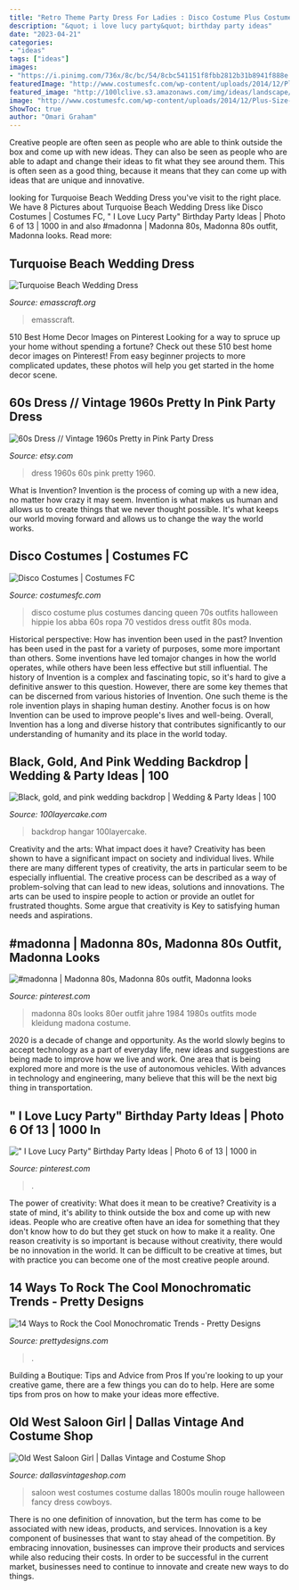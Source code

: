 ```yaml
---
title: "Retro Theme Party Dress For Ladies : Disco Costume Plus Costumes Dancing Queen 70s Outfits Halloween Hippie Los Abba 60s Ropa 70 Vestidos Dress Outfit 80s Moda"
description: "&quot; i love lucy party&quot; birthday party ideas"
date: "2023-04-21"
categories:
- "ideas"
tags: ["ideas"]
images:
- "https://i.pinimg.com/736x/8c/bc/54/8cbc541151f8fbb2812b31b8941f888e.jpg"
featuredImage: "http://www.costumesfc.com/wp-content/uploads/2014/12/Plus-Size-Disco-Costumes.jpg"
featured_image: "http://100lclive.s3.amazonaws.com/img/ideas/landscape/216569.jpg?a=1625084405.6997"
image: "http://www.costumesfc.com/wp-content/uploads/2014/12/Plus-Size-Disco-Costumes.jpg"
ShowToc: true
author: "Omari Graham"
---
```



Creative people are often seen as people who are able to think outside the box and come up with new ideas. They can also be seen as people who are able to adapt and change their ideas to fit what they see around them. This is often seen as a good thing, because it means that they can come up with ideas that are unique and innovative.

	

		
looking for Turquoise Beach Wedding Dress you've visit to the right place. We have 8 Pictures about Turquoise Beach Wedding Dress like Disco Costumes | Costumes FC, &quot; I Love Lucy Party&quot; Birthday Party Ideas | Photo 6 of 13 | 1000 in and also #madonna | Madonna 80s, Madonna 80s outfit, Madonna looks. Read more:
		
    
## Turquoise Beach Wedding Dress

<img loading=lazy src="https://www.emasscraft.org/wp-content/uploads/2017/05/long_white_couture_beach_wedding_dress_dresses_white_chiffon_print_1.jpg" onerror="this.onerror=null;this.src='https://tse1.mm.bing.net/th?id=OIP.99IFPieomwERzUf6kJJ9FAHaLE&amp;pid=15.1';" alt="Turquoise Beach Wedding Dress">

_Source: emasscraft.org_

>emasscraft. 

	

510 Best Home Decor Images on Pinterest
Looking for a way to spruce up your home without spending a fortune? Check out these 510 best home decor images on Pinterest! From easy beginner projects to more complicated updates, these photos will help you get started in the home decor scene.

    
## 60s Dress // Vintage 1960s Pretty In Pink Party Dress

<img loading=lazy src="https://img1.etsystatic.com/022/1/5360115/il_fullxfull.501235851_tmnh.jpg" onerror="this.onerror=null;this.src='https://tse2.mm.bing.net/th?id=OIP.CtIeQna_eBzOm8FUNC4ShgHaLE&amp;pid=15.1';" alt="60s Dress // Vintage 1960s Pretty in Pink Party Dress">

_Source: etsy.com_

>dress 1960s 60s pink pretty 1960. 

	

What is Invention?
Invention is the process of coming up with a new idea, no matter how crazy it may seem. Invention is what makes us human and allows us to create things that we never thought possible. It's what keeps our world moving forward and allows us to change the way the world works.

    
## Disco Costumes | Costumes FC

<img loading=lazy src="http://www.costumesfc.com/wp-content/uploads/2014/12/Plus-Size-Disco-Costumes.jpg" onerror="this.onerror=null;this.src='https://tse3.mm.bing.net/th?id=OIP.kxU2fFCu8okMRFxJ9cugxwHaPJ&amp;pid=15.1';" alt="Disco Costumes | Costumes FC">

_Source: costumesfc.com_

>disco costume plus costumes dancing queen 70s outfits halloween hippie los abba 60s ropa 70 vestidos dress outfit 80s moda. 

	

Historical perspective: How has invention been used in the past?
Invention has been used in the past for a variety of purposes, some more important than others. Some inventions have led tomajor changes in how the world operates, while others have been less effective but still influential. The history of Invention is a complex and fascinating topic, so it's hard to give a definitive answer to this question. However, there are some key themes that can be discerned from various histories of Invention. One such theme is the role invention plays in shaping human destiny. Another focus is on how Invention can be used to improve people's lives and well-being. Overall, Invention has a long and diverse history that contributes significantly to our understanding of humanity and its place in the world today.

    
## Black, Gold, And Pink Wedding Backdrop | Wedding &amp; Party Ideas | 100

<img loading=lazy src="http://100lclive.s3.amazonaws.com/img/ideas/landscape/216569.jpg?a=1625084405.6997" onerror="this.onerror=null;this.src='https://tse2.mm.bing.net/th?id=OIP.2VybD0hzJ_WiwdlDi0KHyAHaLH&amp;pid=15.1';" alt="Black, gold, and pink wedding backdrop | Wedding &amp; Party Ideas | 100">

_Source: 100layercake.com_

>backdrop hangar 100layercake. 

	

Creativity and the arts: What impact does it have?
Creativity has been shown to have a significant impact on society and individual lives. While there are many different types of creativity, the arts in particular seem to be especially influential. The creative process can be described as a way of problem-solving that can lead to new ideas, solutions and innovations. The arts can be used to inspire people to action or provide an outlet for frustrated thoughts. Some argue that creativity is Key to satisfying human needs and aspirations.

    
## #madonna | Madonna 80s, Madonna 80s Outfit, Madonna Looks

<img loading=lazy src="https://i.pinimg.com/736x/e2/2b/66/e22b669c62909f1b0e67493690570587--madonna-s-s-fashion.jpg" onerror="this.onerror=null;this.src='https://tse3.mm.bing.net/th?id=OIP.mtcTd9Oyll9t5j5lIqRqCAHaMI&amp;pid=15.1';" alt="#madonna | Madonna 80s, Madonna 80s outfit, Madonna looks">

_Source: pinterest.com_

>madonna 80s looks 80er outfit jahre 1984 1980s outfits mode kleidung madona costume. 

	

2020 is a decade of change and opportunity. As the world slowly begins to accept technology as a part of everyday life, new ideas and suggestions are being made to improve how we live and work. One area that is being explored more and more is the use of autonomous vehicles. With advances in technology and engineering, many believe that this will be the next big thing in transportation.

    
## &quot; I Love Lucy Party&quot; Birthday Party Ideas | Photo 6 Of 13 | 1000 In

<img loading=lazy src="https://i.pinimg.com/736x/8c/bc/54/8cbc541151f8fbb2812b31b8941f888e.jpg" onerror="this.onerror=null;this.src='https://tse4.mm.bing.net/th?id=OIP.rzi3aSWu9U8_uQmJom41nAHaJ3&amp;pid=15.1';" alt="&quot; I Love Lucy Party&quot; Birthday Party Ideas | Photo 6 of 13 | 1000 in">

_Source: pinterest.com_

>. 

	

The power of creativity: What does it mean to be creative?
Creativity is a state of mind, it's ability to think outside the box and come up with new ideas. People who are creative often have an idea for something that they don't know how to do but they get stuck on how to make it a reality. One reason creativity is so important is because without creativity, there would be no innovation in the world. It can be difficult to be creative at times, but with practice you can become one of the most creative people around.

    
## 14 Ways To Rock The Cool Monochromatic Trends - Pretty Designs

<img loading=lazy src="http://www.prettydesigns.com/wp-content/uploads/2014/05/MONOCHROMATIC-OUTFIT-IDEAS-White-Crop-Top.jpg" onerror="this.onerror=null;this.src='https://tse3.mm.bing.net/th?id=OIP.INN-LLCSj2qrf9ZVqwtDYwHaLG&amp;pid=15.1';" alt="14 Ways to Rock the Cool Monochromatic Trends - Pretty Designs">

_Source: prettydesigns.com_

>. 

	

Building a Boutique: Tips and Advice from Pros
If you're looking to up your creative game, there are a few things you can do to help. Here are some tips from pros on how to make your ideas more effective.

    
## Old West Saloon Girl | Dallas Vintage And Costume Shop

<img loading=lazy src="http://dallasvintageshop.com/wp-content/uploads/dsc03394.JPG" onerror="this.onerror=null;this.src='https://tse1.mm.bing.net/th?id=OIP.cx1uO3h5tm23uomCsLJrqwAAAA&amp;pid=15.1';" alt="Old West Saloon Girl | Dallas Vintage and Costume Shop">

_Source: dallasvintageshop.com_

>saloon west costumes costume dallas 1800s moulin rouge halloween fancy dress cowboys. 

	

There is no one definition of innovation, but the term has come to be associated with new ideas, products, and services. Innovation is a key component of businesses that want to stay ahead of the competition. By embracing innovation, businesses can improve their products and services while also reducing their costs. In order to be successful in the current market, businesses need to continue to innovate and create new ways to do things.

